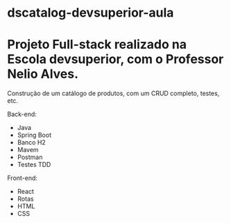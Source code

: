 # dscatalog-devsuperior-aula

# Projeto Full-stack realizado na Escola devsuperior, com o Professor Nelio Alves.

Construção de um catálogo de produtos, com um CRUD completo, testes, etc.

Back-end:

- Java
- Spring Boot
- Banco H2
- Mavem
- Postman
- Testes TDD

Front-end:

- React
- Rotas
- HTML
- CSS
